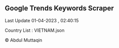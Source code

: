 

## Google Trends Keywords Scraper 
 
Last Update 01-04-2023 , 02:40:15

Country List :
VIETNAM.json



© Abdul Muttaqin 
